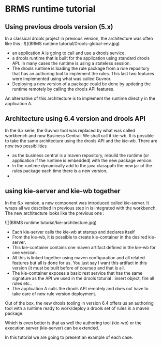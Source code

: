 # BRMS runtime tutorial


## Using previous drools version (5.x)

In a classical drools project in previous version, the architecture was often like this : 
![](BRMS runtime tutorial/Drools-global-env.jpg)

* an application A is going to call and use a drools service.
* a drools runtime that is built for the application using standard drools API. In many cases the runtime is using a stateless session. 
* The drools runtime is loading the rule package from a rule repository that has an authoring tool to implement the rules. This last two features were implemented using what was called Guvnor. 
* Deploying a new version of a package could be done by updating  the runtime remotely by calling the drools API features.

An alternative of this architecture is to implement the runtime directly in the application A.


## Architecture using 6.4 version and drools API

In the 6.x serie, the Guvnor tool was replaced by what was called workbench and now Business Central. We shall call it kie-wb. 
It is possible to take the same architecture using the drools API and the kie-wb. 
There are now two possibilities
* as the business central is a maven repository, rebuild the runtime (or application if the runtime is embedded) with the new package version.
* In the runtime dynamically add to the java classpath the new jar of the rules package each time there is a new version.
* 

## using kie-server and kie-wb together

In the 6.x version, a new component was introduced called kie-server. It wraps all we described in previous step in is integrated with the workbench.
The new architecture looks like the previous one : 

![](BRMS runtime tutorial/kie-architecture.jpg)

* Each kie-server calls the kie-wb at startup and declares itself 
* From the kie-wb, it is possible to create kie-container in the desired kie-server. 
* This kie-container contains one maven artifact defined in the kie-wb for one version. 
* All this is linked together using maven configuration and all related features but all is done for us. You just say I want this artifact in this version (it must be built before of coursep and that is all.
* The kie-container exposes a basic rest service that has the same signature as the API we used in the drools toturial : insert object, fire all rules etc..
* The application A calls the drools API remotely and does not have to take care of new rule version deployment.

Out of the box, the new drools tooling in version 6.4 offers us an authoring tool with a runtime ready to work/deploy a drools set of rules in a maven package.

Which is even better is that as well the authoring tool (kie-wb) or the execution server (kie-server) can be extended.

In this tutorial we are going to present an example of each case.
